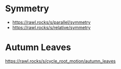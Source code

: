 # Symmetry

- https://rawl.rocks/s/parallel/symmetry
- https://rawl.rocks/s/relative/symmetry

# Autumn Leaves

https://rawl.rocks/s/cycle_root_motion/autumn_leaves
